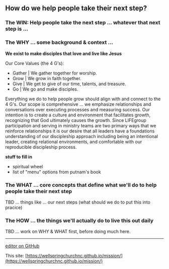 ## How do we help people take their next step?

### The WIN:  Help people take the next step ... whatever that next step is ...

### The WHY ... some background & context ...
**We exist to make disciples that love and live like Jesus**

Our Core Values (the 4 G's):  
- Gather | We gather together for worship.
- Grow | We grow in faith together.
- Give | We get to give of our time, talents, and treasure.
- Go | We go and make disciples.

Everything we do to help people grow should align with and connect to the 4 G's.  Our scope is comprehensive ... we emphasize relationships and conversations over executing processes and measuring success.  Our intention is to create a culture and environment that facilitates growth, recognizing that God ultimately causes the growth.  Since LIFEgroup participation and serving in ministry teams are two primary ways that we reinforce relationships it is our desire that all leaders have a foundations understanding of our discipleship approach including being an intentional leader, creating relational environments, and comfortable with our reproducible discipleship process.

**stuff to fill in**
- spiritual wheel
- list of "menu" options from putnam's book


### The WHAT ... core concepts that define what we'll do to help people take their next step
TBD ... things like ... our next steps (what should we do to put this into pracice)



### The HOW ... the things we'll actually do to live this out daily
TBD ... work on WHY & WHAT first, before doing much here.

---

[editor on GitHub](https://github.com/WellspringChurchNC/mission/edit/master/README.md) 

This site:  [https://wellspringchurchnc.github.io/mission/](https://wellspringchurchnc.github.io/mission/)
